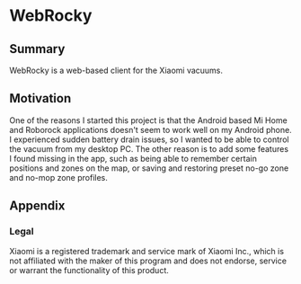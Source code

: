 # WebRocky

## Summary 
WebRocky is a web-based client for the Xiaomi vacuums.

## Motivation
One of the reasons I started this project is that the Android based Mi Home and Roborock applications doesn't seem to work well on my Android phone. I experienced sudden battery drain issues, so I wanted to be able to control the vacuum from my desktop PC.
The other reason is to add some features I found missing in the app, such as being able to remember certain positions and zones on the map, or saving and restoring preset no-go zone and no-mop zone profiles.


## Appendix
### Legal

Xiaomi is a registered trademark and service mark of Xiaomi Inc., which is not 
affiliated with the maker of this program and does not endorse, service or 
warrant the functionality of this product.
